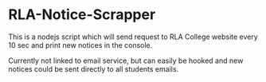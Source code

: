 # RLA-Notice-Scrapper

This is a nodejs script which will send request to RLA College website every 10 sec and print new notices in the console.

Currently not linked to email service, but can easily be hooked and new notices could be sent directly to all students emails.
